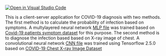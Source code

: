 [![Open in Visual Studio Code](https://classroom.github.com/assets/open-in-vscode-c66648af7eb3fe8bc4f294546bfd86ef473780cde1dea487d3c4ff354943c9ae.svg)](https://classroom.github.com/online_ide?assignment_repo_id=9997425&assignment_repo_type=AssignmentRepo)

This is a client-server application for COVID-19 diagnosis with two methods. The first method is to calculate the probability of infection based on symptoms. A multylayered neural network [MLP file](MLP.py) was trained based on [Covid-19 patients symptom dataset](https://www.kaggle.com/datasets/takbiralam/covid19-symptoms-dataset) for this purpose. The second method is to diagnose the infection based based on X-ray image of chest. A convolutional neural network [CNN file](CNN.ipynb) was trained using Tensorflow 2.5.0 based on [COVID-19 Chest X-ray Image Dataset](https://www.kaggle.com/datasets/alifrahman/covid19-chest-xray-image-dataset) 
